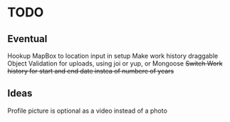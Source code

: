 # TODO 

## Eventual

Hookup MapBox to location input in setup
Make work history draggable
Object Validation for uploads, using joi or yup, or Mongoose
~~Switch Work history for start and end date instea of numbere of years~~

## Ideas

Profile picture is optional as a video instead of a photo

